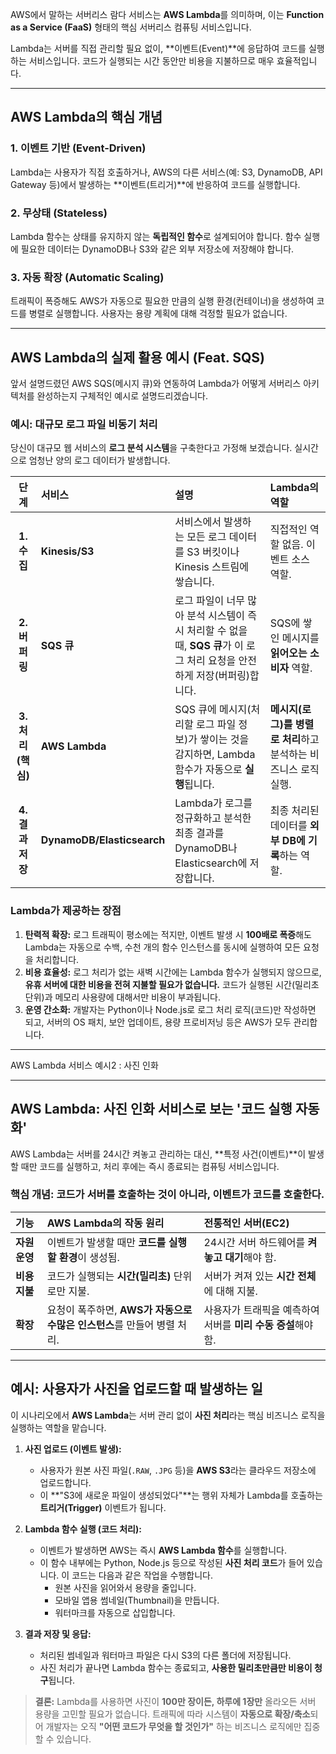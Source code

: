 AWS에서 말하는 서버리스 람다 서비스는 **AWS Lambda**를 의미하며, 이는 **Function as a Service (FaaS)** 형태의 핵심 서버리스 컴퓨팅 서비스입니다.

Lambda는 서버를 직접 관리할 필요 없이, **이벤트(Event)**에 응답하여 코드를 실행하는 서비스입니다. 코드가 실행되는 시간 동안만 비용을 지불하므로 매우 효율적입니다.

---

##  AWS Lambda의 핵심 개념

### 1. 이벤트 기반 (Event-Driven)
Lambda는 사용자가 직접 호출하거나, AWS의 다른 서비스(예: S3, DynamoDB, API Gateway 등)에서 발생하는 **이벤트(트리거)**에 반응하여 코드를 실행합니다.

### 2. 무상태 (Stateless)
Lambda 함수는 상태를 유지하지 않는 **독립적인 함수**로 설계되어야 합니다. 함수 실행에 필요한 데이터는 DynamoDB나 S3와 같은 외부 저장소에 저장해야 합니다.

### 3. 자동 확장 (Automatic Scaling)
트래픽이 폭증해도 AWS가 자동으로 필요한 만큼의 실행 환경(컨테이너)을 생성하여 코드를 병렬로 실행합니다. 사용자는 용량 계획에 대해 걱정할 필요가 없습니다.

---

##  AWS Lambda의 실제 활용 예시 (Feat. SQS)

앞서 설명드렸던 AWS SQS(메시지 큐)와 연동하여 Lambda가 어떻게 서버리스 아키텍처를 완성하는지 구체적인 예시로 설명드리겠습니다.

### 예시: 대규모 로그 파일 비동기 처리

당신이 대규모 웹 서비스의 **로그 분석 시스템**을 구축한다고 가정해 보겠습니다. 실시간으로 엄청난 양의 로그 데이터가 발생합니다.

| 단계 | 서비스 | 설명 | Lambda의 역할 |
| :---: | :--- | :--- | :--- |
| **1. 수집** | **Kinesis/S3** | 서비스에서 발생하는 모든 로그 데이터를 S3 버킷이나 Kinesis 스트림에 쌓습니다. | 직접적인 역할 없음. 이벤트 소스 역할. |
| **2. 버퍼링** | **SQS 큐** | 로그 파일이 너무 많아 분석 시스템이 즉시 처리할 수 없을 때, **SQS 큐**가 이 로그 처리 요청을 안전하게 저장(버퍼링)합니다. | SQS에 쌓인 메시지를 **읽어오는 소비자** 역할. |
| **3. 처리 (핵심)** | **AWS Lambda** | SQS 큐에 메시지(처리할 로그 파일 정보)가 쌓이는 것을 감지하면, Lambda 함수가 자동으로 **실행**됩니다. | **메시지(로그)를 병렬로 처리**하고 분석하는 비즈니스 로직 실행. |
| **4. 결과 저장** | **DynamoDB/Elasticsearch** | Lambda가 로그를 정규화하고 분석한 최종 결과를 DynamoDB나 Elasticsearch에 저장합니다. | 최종 처리된 데이터를 **외부 DB에 기록**하는 역할. |

### Lambda가 제공하는 장점

1.  **탄력적 확장:** 로그 트래픽이 평소에는 적지만, 이벤트 발생 시 **100배로 폭증**해도 Lambda는 자동으로 수백, 수천 개의 함수 인스턴스를 동시에 실행하여 모든 요청을 처리합니다.
2.  **비용 효율성:** 로그 처리가 없는 새벽 시간에는 Lambda 함수가 실행되지 않으므로, **유휴 서버에 대한 비용을 전혀 지불할 필요가 없습니다.** 코드가 실행된 시간(밀리초 단위)과 메모리 사용량에 대해서만 비용이 부과됩니다.
3.  **운영 간소화:** 개발자는 Python이나 Node.js로 로그 처리 로직(코드)만 작성하면 되고, 서버의 OS 패치, 보안 업데이트, 용량 프로비저닝 등은 AWS가 모두 관리합니다.

---

AWS Lambda 서비스 예시2 : 사진 인화 

---

##  AWS Lambda: 사진 인화 서비스로 보는 '코드 실행 자동화'

AWS Lambda는 서버를 24시간 켜놓고 관리하는 대신, **특정 사건(이벤트)**이 발생할 때만 코드를 실행하고, 처리 후에는 즉시 종료되는 컴퓨팅 서비스입니다.

### 핵심 개념: 코드가 서버를 호출하는 것이 아니라, 이벤트가 코드를 호출한다.

| 기능 | AWS Lambda의 작동 원리 | 전통적인 서버(EC2) |
| :--- | :--- | :--- |
| **자원 운영** | 이벤트가 발생할 때만 **코드를 실행할 환경**이 생성됨. | 24시간 서버 하드웨어를 **켜놓고 대기**해야 함. |
| **비용 지불** | 코드가 실행되는 **시간(밀리초)** 단위로만 지불. | 서버가 켜져 있는 **시간 전체**에 대해 지불. |
| **확장** | 요청이 폭주하면, **AWS가 자동으로 수많은 인스턴스**를 만들어 병렬 처리. | 사용자가 트래픽을 예측하여 서버를 **미리 수동 증설**해야 함. |

---

##  예시: 사용자가 사진을 업로드할 때 발생하는 일

이 시나리오에서 **AWS Lambda**는 서버 관리 없이 **사진 처리**라는 핵심 비즈니스 로직을 실행하는 역할을 맡습니다.

1.  **사진 업로드 (이벤트 발생):**
    * 사용자가 원본 사진 파일(`.RAW`, `.JPG` 등)을 **AWS S3**라는 클라우드 저장소에 업로드합니다.
    * 이 **"S3에 새로운 파일이 생성되었다"**는 행위 자체가 Lambda를 호출하는 **트리거(Trigger)** 이벤트가 됩니다.

2.  **Lambda 함수 실행 (코드 처리):**
    * 이벤트가 발생하면 AWS는 즉시 **AWS Lambda 함수**를 실행합니다.
    * 이 함수 내부에는 Python, Node.js 등으로 작성된 **사진 처리 코드**가 들어 있습니다. 이 코드는 다음과 같은 작업을 수행합니다.
        * 원본 사진을 읽어와서 용량을 줄입니다.
        * 모바일 앱용 썸네일(Thumbnail)을 만듭니다.
        * 워터마크를 자동으로 삽입합니다.

3.  **결과 저장 및 응답:**
    * 처리된 썸네일과 워터마크 파일은 다시 S3의 다른 폴더에 저장됩니다.
    * 사진 처리가 끝나면 Lambda 함수는 종료되고, **사용한 밀리초만큼만 비용이 청구**됩니다.

> **결론:** Lambda를 사용하면 사진이 **100만 장이든, 하루에 1장만** 올라오든 서버 용량을 고민할 필요가 없습니다. 트래픽에 따라 시스템이 **자동으로 확장/축소**되어 개발자는 오직 **"어떤 코드가 무엇을 할 것인가"** 하는 비즈니스 로직에만 집중할 수 있습니다.

  
